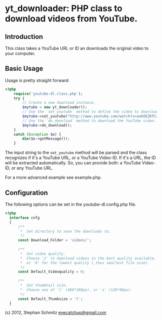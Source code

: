 # yt_downloader: PHP class to download videos from YouTube.

## Introduction

This class takes a YouTube URL or ID an downloads the original video to your computer.

## Basic Usage

Usage is pretty straight forward:

```php
<?php
    require('youtube-dl.class.php');
    try {
        // Create a new download instance.
        $mytube = new yt_downloader();
        // Use the `set_youtube` method to define the video to download.
        $mytube->set_youtube("http://www.youtube.com/watch?v=aahOEZKTCzU");
        // Use the `do_download` method to download the YouTube video.
        $mytube->do_download();
    } 
    catch (Exception $e) {
        die($e->getMessage());
    }
```

The input string to the `set_youtube` method will be parsed and the class recognizes if it's a YouTube URL, or a YouTube Video-ID. 
If it's a URL, the ID will be extracted automatically. So, you can provide both: a YouTube Video-ID, or any YouTube URL.

For a more advanced example see example.php.

## Configuration

The following options can be set in the youtube-dl.config.php file.

```php
<?php
  interface cnfg
  {
      /**
       *  Set directory to save the downloads to.
       */
      const Download_Folder = 'videos/';
	
      /**
       *  Set video quality.
       *  Choose '1' to download videos in the best quality available, 
       *  or '0' for the lowest quality (,thus smallest file size).
       */
      const Default_Videoquality = 0;
	
      /**
       *  Set thumbnail size.
       *  Choose one of 'l' (480*360px), or 's' (120*90px).
       */
      const Default_Thumbsize = 'l';
  }
```

(c) 2012, Stephan Schmitz <eyecatchup@gmail.com>

